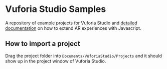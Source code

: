 # Vuforia Studio Samples

A repository of example projects for Vuforia Studio and [detailed documentation](https://github.com/patrickscheper/vuforiastudio/wiki) on how to extend AR experiences with Javascript.

## How to import a project

Drag the project folder into `Documents/VuforiaStudio/Projects` and it should show up in the project window of Vuforia Studio.
